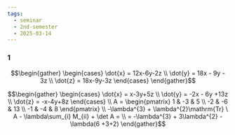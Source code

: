 ```yaml
---
tags:
  - seminar
  - 2nd-semester
  - 2025-03-14
---
```


### 1

$$\begin{gather}
\begin{cases}
\dot{x} = 12x-6y-2z \\
\dot{y} = 18x - 9y - 3z \\
\dot{z} = 18x-9y-3z
\end{cases}
\end{gather}$$

$$\begin{gather}
\begin{cases}
\dot{x} = x-3y+5z \\
\dot{y} = -2x - 6y +13z \\
\dot{z} = -x-4y+8z
\end{cases} \\
A = \begin{pmatrix}
1 & -3 & 5 \\
-2 & -6 & 13 \\
-1 & -4 & 8
\end{pmatrix} \\
-\lambda^{3} + \lambda^{2}\mathrm{Tr} \ A - \lambda\sum_{i} M_{ii} + \det A = \\
= -\lambda^{3} + 3\lambda^{2} - \lambda(6 +3+2)
\end{gather}$$